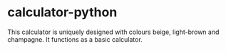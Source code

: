 # calculator-python

This calculator is uniquely designed with colours beige, light-brown and champagne. It functions as a basic calculator.

